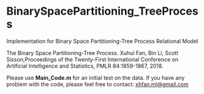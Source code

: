# BinarySpacePartitioning_TreeProcess
Implementation for Binary Space Partitioning-Tree Process Relational Model

The Binary Space Partitioning-Tree Process. Xuhui Fan, Bin Li, Scott Sisson;Proceedings of the Twenty-First International Conference on Artificial Intelligence and Statistics, PMLR 84:1859-1867, 2018. 

Please use **Main_Code.m** for an initial test on the data.
If you have any problem with the code, please feel free to contact: xhfan.ml@gmail.com

